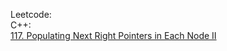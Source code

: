 Leetcode:\
C++:\
  [117. Populating Next Right Pointers in Each Node II](https://github.com/Double-T1/leetcode/new/main/1-200/117.%20Populating%20Next%20Right%20Pointers%20in%20Each%20Node%20II)
